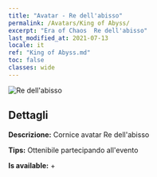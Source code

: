```yaml
---
title: "Avatar - Re dell'abisso"
permalink: /Avatars/King of Abyss/
excerpt: "Era of Chaos  Re dell'abisso"
last_modified_at: 2021-07-13
locale: it
ref: "King of Abyss.md"
toc: false
classes: wide
---
```

 ![Re dell'abisso](/images/a/avatarFrame_36.png)

## Dettagli

 **Descrizione:** Cornice avatar Re dell'abisso 

 **Tips:** Ottenibile partecipando all'evento 

 **Is available:**  + 

